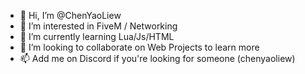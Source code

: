 - 👋 Hi, I’m @ChenYaoLiew
- 👀 I’m interested in FiveM / Networking
- 🌱 I’m currently learning Lua/Js/HTML
- 💞️ I’m looking to collaborate on Web Projects to learn more
- 📫 Add me on Discord if you're looking for someone (chenyaoliew)
